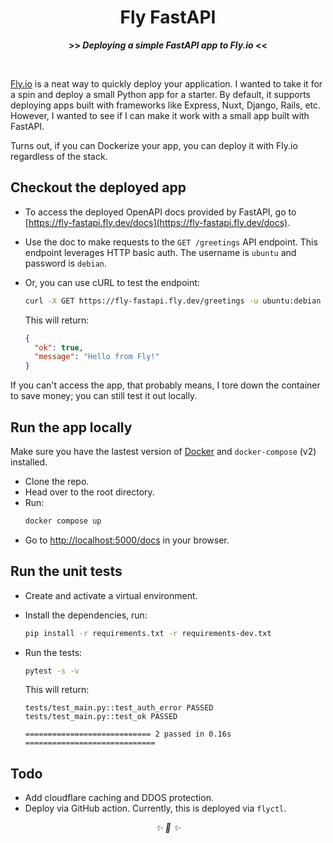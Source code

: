 <div align="center">

<h1>Fly FastAPI</h1>
<strong>>> <i>Deploying a simple FastAPI app to Fly.io</i> <<</strong>

&nbsp;

</div>

[Fly.io](https://fly.io/) is a neat way to quickly deploy your application. I wanted to
take it for a spin and deploy a small Python app for a starter. By default, it supports
deploying apps built with frameworks like Express, Nuxt, Django, Rails, etc. However, I
wanted to see if I can make it work with a small app built with FastAPI.

Turns out, if you can Dockerize your app, you can deploy it with Fly.io regardless of
the stack.

## Checkout the deployed app

* To access the deployed OpenAPI docs provided by FastAPI, go to
[https://fly-fastapi.fly.dev/docs](https://fly-fastapi.fly.dev/docs).
* Use the doc to make requests to the `GET /greetings` API endpoint. This endpoint
leverages HTTP basic auth. The username is `ubuntu` and password is `debian`.
* Or, you can use cURL to test the endpoint:

    ```bash
    curl -X GET https://fly-fastapi.fly.dev/greetings -u ubuntu:debian
    ```

    This will return:

    ```json
    {
      "ok": true,
      "message": "Hello from Fly!"
    }
    ```
If you can't access the app, that probably means, I tore down the container to save
money; you can still test it out locally.

## Run the app locally

Make sure you have the lastest version of [Docker](https://www.docker.com/) and `docker-compose` (v2) installed.

* Clone the repo.
* Head over to the root directory.
* Run:
    ```bash
    docker compose up
    ```
* Go to [http://localhost:5000/docs](http://localhost:5000/docs) in your browser.


## Run the unit tests

* Create and activate a virtual environment.
* Install the dependencies, run:

    ```bash
    pip install -r requirements.txt -r requirements-dev.txt
    ```
* Run the tests:

    ```bash
    pytest -s -v
    ```

    This will return:
    ```
    tests/test_main.py::test_auth_error PASSED
    tests/test_main.py::test_ok PASSED

    ============================ 2 passed in 0.16s =============================
    ```

## Todo

* Add cloudflare caching and DDOS protection.
* Deploy via GitHub action. Currently, this is deployed via `flyctl`.


<div align="center">
<i> ✨ 🍰 ✨ </i>
</div>
